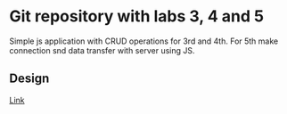 # Git repository with labs 3, 4 and 5

Simple js application with CRUD operations for 3rd and 4th.
For 5th make connection snd data transfer with server using JS.

## Design

[Link](https://wireframepro.mockflow.com/view/lviv-iot-crud-js-app#/page/2b044d1d26084553827b6c846eb1db59)
